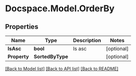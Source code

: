 # Docspace.Model.OrderBy

## Properties

Name | Type | Description | Notes
------------ | ------------- | ------------- | -------------
**IsAsc** | **bool** | Is asc | [optional] 
**Property** | **SortedByType** |  | [optional] 

[[Back to Model list]](../README.md#documentation-for-models) [[Back to API list]](../README.md#documentation-for-api-endpoints) [[Back to README]](../README.md)

